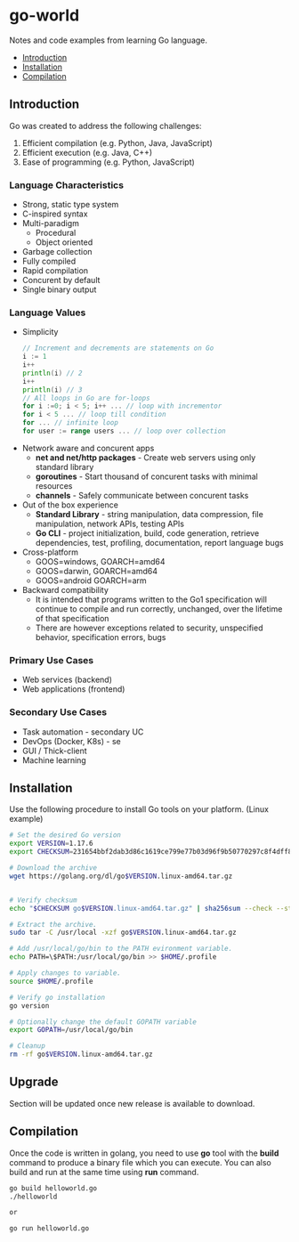# go-world

Notes and code examples from learning Go language.

- [Introduction](#introduction)
- [Installation](#installation)
- [Compilation](#compilation)

## Introduction

Go was created to address the following challenges:

1. Efficient compilation (e.g. Python, Java, JavaScript)
2. Efficient execution (e.g. Java, C++)
3. Ease of programming (e.g. Python, JavaScript)

### Language Characteristics

- Strong, static type system
- C-inspired syntax
- Multi-paradigm
  - Procedural
  - Object oriented
- Garbage collection
- Fully compiled
- Rapid compilation
- Concurent by default
- Single binary output

### Language Values

- Simplicity
  ```go
  // Increment and decrements are statements on Go
  i := 1
  i++
  println(i) // 2
  i++
  println(i) // 3
  // All loops in Go are for-loops
  for i :=0; i < 5; i++ ... // loop with incrementor
  for i < 5 ... // loop till condition
  for ... // infinite loop
  for user := range users ... // loop over collection
  ```
- Network aware and concurent apps
  - **net and net/http packages** - Create web servers using only standard library
  - **goroutines** - Start thousand of concurent tasks with minimal resources
  - **channels** - Safely communicate between concurent tasks
- Out of the box experience
  - **Standard Library** - string manipulation, data compression, file manipulation, network APIs, testing APIs
  - **Go CLI** - project initialization, build, code generation, retrieve dependencies, test, profiling, documentation, report language bugs
- Cross-platform
  - GOOS=windows, GOARCH=amd64
  - GOOS=darwin, GOARCH=amd64
  - GOOS=android GOARCH=arm
- Backward compatibility
  - It is intended that programs written to the Go1 specification will continue to compile and run correctly, unchanged, over the lifetime of that specification
  - There are however exceptions related to security, unspecified behavior, specification errors, bugs

### Primary Use Cases

- Web services (backend)
- Web applications (frontend)

### Secondary Use Cases

- Task automation - secondary UC
- DevOps (Docker, K8s) - se
- GUI / Thick-client 
- Machine learning


## Installation

Use the following procedure to install Go tools on your platform. (Linux example)

```bash
# Set the desired Go version
export VERSION=1.17.6
export CHECKSUM=231654bbf2dab3d86c1619ce799e77b03d96f9b50770297c8f4dff8836fc8ca2

# Download the archive
wget https://golang.org/dl/go$VERSION.linux-amd64.tar.gz


# Verify checksum
echo "$CHECKSUM go$VERSION.linux-amd64.tar.gz" | sha256sum --check --status

# Extract the archive.
sudo tar -C /usr/local -xzf go$VERSION.linux-amd64.tar.gz

# Add /usr/local/go/bin to the PATH evironment variable.
echo PATH=\$PATH:/usr/local/go/bin >> $HOME/.profile

# Apply changes to variable.
source $HOME/.profile

# Verify go installation
go version

# Optionally change the default GOPATH variable
export GOPATH=/usr/local/go/bin

# Cleanup
rm -rf go$VERSION.linux-amd64.tar.gz
```

## Upgrade

Section will be updated once new release is available to download.

## Compilation

Once the code is written in golang, you need to use **go** tool with the **build** command to produce a binary file which you can execute. You can also build and run at the same time using **run** command.

```bash
go build helloworld.go
./helloworld

or 

go run helloworld.go
```

